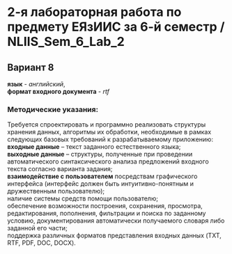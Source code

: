 # 2-я лабораторная работа по предмету ЕЯзИИС за 6-й семестр / NLIIS_Sem_6_Lab_2
## Вариант 8
**язык** - *английский*,  
**формат входного документа** - *rtf*  
### Методические указания: 
Требуется спроектировать и программно реализовать структуры хранения данных, алгоритмы их обработки, необходимые в рамках следующих базовых требований к разрабатываемому приложению:  
**входные данные** – текст заданного естественного языка;  
  **выходные данные** – структуры, полученные при проведении автоматического синтаксического анализа предложений входного текста согласно варианта задания;  
  **взаимодействие с пользователем** посредствам графического интерфейса (интерфейс должен быть интуитивно-понятным и дружественным пользователю);  
  наличие системы средств помощи пользователю;  
  обеспечение возможности построения, сохранения, просмотра, редактирования, пополнения, фильтрации и поиска по заданному условию, документирования автоматически получаемого словаря либо заданной его части;  
  поддержка различных форматов представления входных данных (TXT, RTF, PDF, DOC, DOCX).
